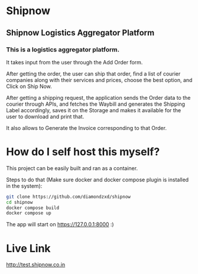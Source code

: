 # Shipnow
 
## Shipnow Logistics Aggregator Platform

### This is a logistics aggregator platform.

It takes input from the user through the Add Order form.  
  
After getting the order, the user can ship that order, find a list of courier companies along with their services and prices, choose the best option, and Click on Ship Now.  
  
After getting a shipping request, the application sends the Order data to the courier through APIs, and fetches the Waybill and generates the Shipping Label accordingly, saves it on the Storage and makes it available for the user to download and print that.  
  
It also allows to Generate the Invoice corresponding to that Order.

# How do I self host this myself?

This project can be easily built and ran as a container.

Steps to do that (Make sure docker and docker compose plugin is installed in the system):

```bash
git clone https://github.com/diamondzxd/shipnow
cd shipnow
docker compose build
docker compose up
```

The app will start on https://127.0.0.1:8000 :)

# Live Link

http://test.shipnow.co.in
